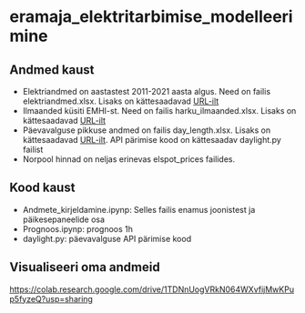 # eramaja_elektritarbimise_modelleerimine

## Andmed kaust
 - Elektriandmed on aastastest 2011-2021 aasta algus. Need on failis elektriandmed.xlsx. Lisaks on kättesaadavad [URL-ilt](http://lennuki.myqnapcloud.com:8080/share.cgi?ssid=02mwhAw&fid=02mwhAw&filename=el.xlsx&openfolder=forcedownload&ep=)
 - Ilmaanded küsiti EMHI-st. Need on failis harku_ilmaanded.xlsx. Lisaks on kättesaadavad [URL-ilt](http://lennuki.myqnapcloud.com:8080/share.cgi?ssid=0yXvbsD&fid=0yXvbsD&filename=harku_ilmaandmed.xlsx&openfolder=forcedownload&ep=)
 - Päevavalguse pikkuse andmed on failis day_length.xlsx. Lisaks on kättesaadavad [URL-ilt](http://lennuki.myqnapcloud.com:8080/share.cgi?ssid=0j0PWw1&fid=0j0PWw1&filename=day_length.csv&openfolder=forcedownload&ep=). API pärimise kood on kättesaadav daylight.py failist
 - Norpool hinnad on neljas erinevas elspot_prices failides. 

## Kood kaust
- Andmete_kirjeldamine.ipynp: Selles failis enamus joonistest ja päikesepaneelide osa
- Prognoos.ipynp: prognoos 1h
- daylight.py: päevavalguse API pärimise kood

## Visualiseeri oma andmeid
https://colab.research.google.com/drive/1TDNnUogVRkN064WXvfijMwKPup5fyzeQ?usp=sharing
